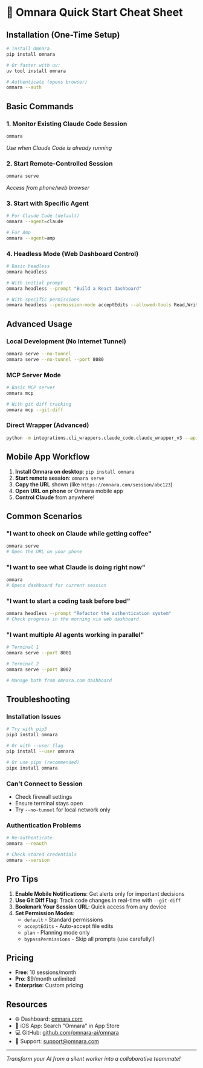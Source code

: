 # 🚀 Omnara Quick Start Cheat Sheet

## Installation (One-Time Setup)
```bash
# Install Omnara
pip install omnara

# Or faster with uv:
uv tool install omnara

# Authenticate (opens browser)
omnara --auth
```

## Basic Commands

### 1. Monitor Existing Claude Code Session
```bash
omnara
```
*Use when Claude Code is already running*

### 2. Start Remote-Controlled Session
```bash
omnara serve
```
*Access from phone/web browser*

### 3. Start with Specific Agent
```bash
# For Claude Code (default)
omnara --agent=claude

# For Amp
omnara --agent=amp
```

### 4. Headless Mode (Web Dashboard Control)
```bash
# Basic headless
omnara headless

# With initial prompt
omnara headless --prompt "Build a React dashboard"

# With specific permissions
omnara headless --permission-mode acceptEdits --allowed-tools Read,Write,Bash
```

## Advanced Usage

### Local Development (No Internet Tunnel)
```bash
omnara serve --no-tunnel
omnara serve --no-tunnel --port 8080
```

### MCP Server Mode
```bash
# Basic MCP server
omnara mcp

# With git diff tracking
omnara mcp --git-diff
```

### Direct Wrapper (Advanced)
```bash
python -m integrations.cli_wrappers.claude_code.claude_wrapper_v3 --api-key YOUR_API_KEY
```

## Mobile App Workflow

1. **Install Omnara on desktop**: `pip install omnara`
2. **Start remote session**: `omnara serve`
3. **Copy the URL** shown (like `https://omnara.com/session/abc123`)
4. **Open URL on phone** or Omnara mobile app
5. **Control Claude** from anywhere!

## Common Scenarios

### "I want to check on Claude while getting coffee"
```bash
omnara serve
# Open the URL on your phone
```

### "I want to see what Claude is doing right now"
```bash
omnara
# Opens dashboard for current session
```

### "I want to start a coding task before bed"
```bash
omnara headless --prompt "Refactor the authentication system"
# Check progress in the morning via web dashboard
```

### "I want multiple AI agents working in parallel"
```bash
# Terminal 1
omnara serve --port 8001

# Terminal 2  
omnara serve --port 8002

# Manage both from omnara.com dashboard
```

## Troubleshooting

### Installation Issues
```bash
# Try with pip3
pip3 install omnara

# Or with --user flag
pip install --user omnara

# Or use pipx (recommended)
pipx install omnara
```

### Can't Connect to Session
- Check firewall settings
- Ensure terminal stays open
- Try `--no-tunnel` for local network only

### Authentication Problems
```bash
# Re-authenticate
omnara --reauth

# Check stored credentials
omnara --version
```

## Pro Tips

1. **Enable Mobile Notifications**: Get alerts only for important decisions
2. **Use Git Diff Flag**: Track code changes in real-time with `--git-diff`
3. **Bookmark Your Session URL**: Quick access from any device
4. **Set Permission Modes**: 
   - `default` - Standard permissions
   - `acceptEdits` - Auto-accept file edits
   - `plan` - Planning mode only
   - `bypassPermissions` - Skip all prompts (use carefully!)

## Pricing
- **Free**: 10 sessions/month
- **Pro**: $9/month unlimited
- **Enterprise**: Custom pricing

## Resources
- 🌐 Dashboard: [omnara.com](https://omnara.com)
- 📱 iOS App: Search "Omnara" in App Store
- 💻 GitHub: [github.com/omnara-ai/omnara](https://github.com/omnara-ai/omnara)
- 📧 Support: support@omnara.com

---
*Transform your AI from a silent worker into a collaborative teammate!*